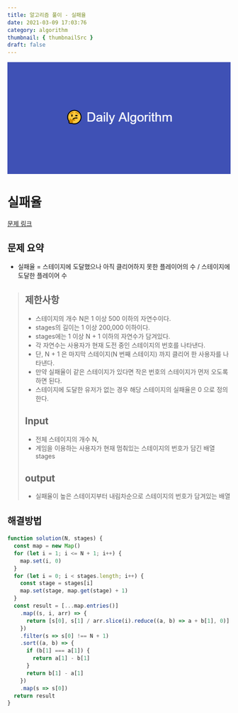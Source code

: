 ```yaml
---
title: 알고리즘 풀이 - 실패율
date: 2021-03-09 17:03:76
category: algorithm
thumbnail: { thumbnailSrc }
draft: false
---
```


![picture 22](images/2021-03-09/ba0118f82c0feeca7e76871c011166f54043143d3dd0994493963b5334b3472f.png)

# 실패율

[문제 링크](https://programmers.co.kr/learn/courses/30/lessons/42889)

## 문제 요약

- 실패율 = 스테이지에 도달했으나 아직 클리어하지 못한 플레이어의 수 / 스테이지에 도달한 플레이어 수

> ## 제한사항
>
> - 스테이지의 개수 N은 1 이상 500 이하의 자연수이다.
> - stages의 길이는 1 이상 200,000 이하이다.
> - stages에는 1 이상 N + 1 이하의 자연수가 담겨있다.
> - 각 자연수는 사용자가 현재 도전 중인 스테이지의 번호를 나타낸다.
> - 단, N + 1 은 마지막 스테이지(N 번째 스테이지) 까지 클리어 한 사용자를 나타낸다.
> - 만약 실패율이 같은 스테이지가 있다면 작은 번호의 스테이지가 먼저 오도록 하면 된다.
> - 스테이지에 도달한 유저가 없는 경우 해당 스테이지의 실패율은 0 으로 정의한다.
>
> ## Input
>
> - 전체 스테이지의 개수 N,
> - 게임을 이용하는 사용자가 현재 멈춰있는 스테이지의 번호가 담긴 배열 stages
>
> ## output
>
> - 실패율이 높은 스테이지부터 내림차순으로 스테이지의 번호가 담겨있는 배열

## 해결방법

```js
function solution(N, stages) {
  const map = new Map()
  for (let i = 1; i <= N + 1; i++) {
    map.set(i, 0)
  }
  for (let i = 0; i < stages.length; i++) {
    const stage = stages[i]
    map.set(stage, map.get(stage) + 1)
  }
  const result = [...map.entries()]
    .map((s, i, arr) => {
      return [s[0], s[1] / arr.slice(i).reduce((a, b) => a + b[1], 0)]
    })
    .filter(s => s[0] !== N + 1)
    .sort((a, b) => {
      if (b[1] === a[1]) {
        return a[1] - b[1]
      }
      return b[1] - a[1]
    })
    .map(s => s[0])
  return result
}
```
